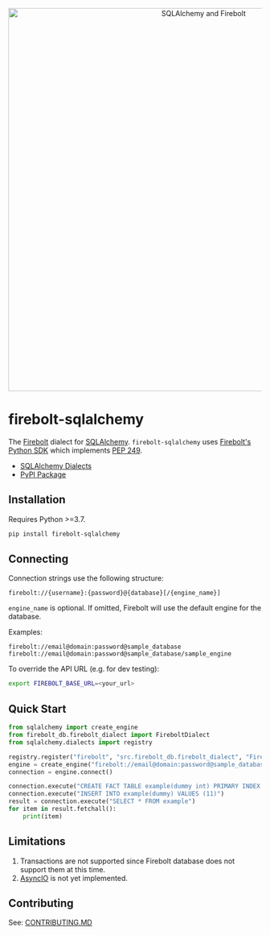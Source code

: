 <p align="center">
    <img width="761" alt="SQLAlchemy and Firebolt" src="https://user-images.githubusercontent.com/7674553/145249436-534b3cc0-2350-4f7e-9c56-78ffbcc0f003.png">
</p>

# firebolt-sqlalchemy

The [Firebolt](https://www.firebolt.io/) dialect for [SQLAlchemy](https://www.sqlalchemy.org/). `firebolt-sqlalchemy` uses [Firebolt's Python SDK](https://github.com/firebolt-db/firebolt-python-sdk) which implements [PEP 249](https://www.python.org/dev/peps/pep-0249/).

* [SQLAlchemy Dialects](https://docs.sqlalchemy.org/en/14/dialects/index.html)
* [PyPI Package](https://pypi.org/project/firebolt-sqlalchemy/)

## Installation

Requires Python >=3.7.

```bash
pip install firebolt-sqlalchemy
```

## Connecting

Connection strings use the following structure:

```
firebolt://{username}:{password}@{database}[/{engine_name}]
```

`engine_name` is optional. If omitted, Firebolt will use the default engine for the database.

Examples:

```
firebolt://email@domain:password@sample_database
firebolt://email@domain:password@sample_database/sample_engine
```

To override the API URL (e.g. for dev testing):

```bash
export FIREBOLT_BASE_URL=<your_url>
```

## Quick Start

```python
from sqlalchemy import create_engine
from firebolt_db.firebolt_dialect import FireboltDialect
from sqlalchemy.dialects import registry

registry.register("firebolt", "src.firebolt_db.firebolt_dialect", "FireboltDialect")
engine = create_engine("firebolt://email@domain:password@sample_database/sample_engine")
connection = engine.connect()

connection.execute("CREATE FACT TABLE example(dummy int) PRIMARY INDEX dummy")
connection.execute("INSERT INTO example(dummy) VALUES (11)")
result = connection.execute("SELECT * FROM example")
for item in result.fetchall():
    print(item)
```

## Limitations

1. Transactions are not supported since Firebolt database does not support them at this time.
1. [AsyncIO](https://docs.sqlalchemy.org/en/14/orm/extensions/asyncio.html) is not yet implemented.

## Contributing

See: [CONTRIBUTING.MD](https://github.com/firebolt-db/firebolt-sqlalchemy/tree/master/CONTRIBUTING.MD)
